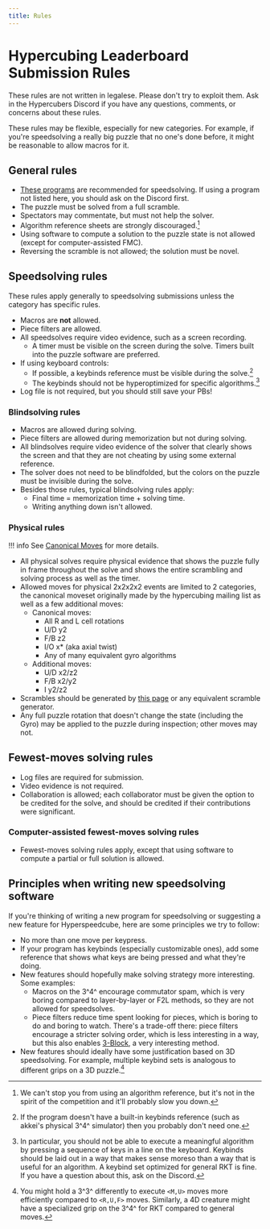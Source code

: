 ```yaml
---
title: Rules
---
```


# Hypercubing Leaderboard Submission Rules

These rules are not written in legalese. Please don't try to exploit them. Ask in the Hypercubers Discord if you have any questions, comments, or concerns about these rules.

These rules may be flexible, especially for new categories. For example, if you're speedsolving a really big puzzle that no one's done before, it might be reasonable to allow macros for it.

## General rules

- [These programs](/software#recommended-hypercubing-software) are recommended for speedsolving. If using a program not listed here, you should ask on the Discord first.
- The puzzle must be solved from a full scramble.
- Spectators may commentate, but must not help the solver.
- Algorithm reference sheets are strongly discouraged.[^algsheets]
- Using software to compute a solution to the puzzle state is not allowed (except for computer-assisted FMC).
- Reversing the scramble is not allowed; the solution must be novel.

## Speedsolving rules

These rules apply generally to speedsolving submissions unless the category has specific rules.

- Macros are **not** allowed.
- Piece filters are allowed.
- All speedsolves require video evidence, such as a screen recording.
    - A timer must be visible on the screen during the solve. Timers built into the puzzle software are preferred.
- If using keyboard controls:
    - If possible, a keybinds reference must be visible during the solve.[^keybinds-ref]
    - The keybinds should not be hyperoptimized for specific algorithms.[^alg-keybinds]
- Log file is not required, but you should still save your PBs!

### Blindsolving rules

- Macros are allowed during solving.
- Piece filters are allowed during memorization but not during solving.
- All blindsolves require video evidence of the solver that clearly shows the screen and that they are not cheating by using some external reference.
- The solver does not need to be blindfolded, but the colors on the puzzle must be invisible during the solve.
- Besides those rules, typical blindsolving rules apply:
    - Final time = memorization time + solving time.
    - Writing anything down isn't allowed.

### Physical rules

!!! info
    See [Canonical Moves](/puzzles/physical/2x2x2x2/canonical-moves) for more details.

- All physical solves require physical evidence that shows the puzzle fully in frame throughout the solve and shows the entire scrambling and solving process as well as the timer.
- Allowed moves for physical 2x2x2x2 events are limited to 2 categories, the canonical moveset originally made by the hypercubing mailing list as well as a few additional moves:
    - Canonical moves:
        - All R and L cell rotations
        - U/D y2
        - F/B z2
        - I/O x* (aka axial twist)
        - Any of many equivalent gyro algorithms
    - Additional moves:
        - U/D x2/z2
        - F/B x2/y2
        - I y2/z2
- Scrambles should be generated by [this page](/puzzles/physical/2x2x2x2/scramble-generator) or any equivalent scramble generator.
- Any full puzzle rotation that doesn't change the state (including the Gyro) may be applied to the puzzle during inspection; other moves may not.

## Fewest-moves solving rules

- Log files are required for submission.
- Video evidence is not required.
- Collaboration is allowed; each collaborator must be given the option to be credited for the solve, and should be credited if their contributions were significant.

### Computer-assisted fewest-moves solving rules

- Fewest-moves solving rules apply, except that using software to compute a partial or full solution is allowed.

## Principles when writing new speedsolving software

If you're thinking of writing a new program for speedsolving or suggesting a new feature for Hyperspeedcube, here are some principles we try to follow:

- No more than one move per keypress.
- If your program has keybinds (especially customizable ones), add some reference that shows what keys are being pressed and what they're doing.
- New features should hopefully make solving strategy more interesting. Some examples:
    - Macros on the 3^4^ encourage commutator spam, which is very boring compared to layer-by-layer or F2L methods, so they are not allowed for speedsolves.
    - Piece filters reduce time spent looking for pieces, which is boring to do and boring to watch. There's a trade-off there: piece filters encourage a stricter solving order, which is less interesting in a way, but this also enables [3-Block](/methods/3x3x3x3/3block), a very interesting method.
- New features should ideally have some justification based on 3D speedsolving. For example, multiple keybind sets is analogous to different grips on a 3D puzzle.[^grip]

[^algsheets]: We can't stop you from using an algorithm reference, but it's not in the spirit of the competition and it'll probably slow you down.
[^keybinds-ref]: If the program doesn't have a built-in keybinds reference (such as akkei's physical 3^4^ simulator) then you probably don't need one.
[^alg-keybinds]: In particular, you should not be able to execute a meaningful algorithm by pressing a sequence of keys in a line on the keyboard. Keybinds should be laid out in a way that makes sense moreso than a way that is useful for an algorithm. A keybind set optimized for general RKT is fine. If you have a question about this, ask on the Discord.
[^grip]: You might hold a 3^3^ differently to execute `<M,U>` moves more efficiently compared to `<R,U,F>` moves. Similarly, a 4D creature might have a specialized grip on the 3^4^ for RKT compared to general moves.
